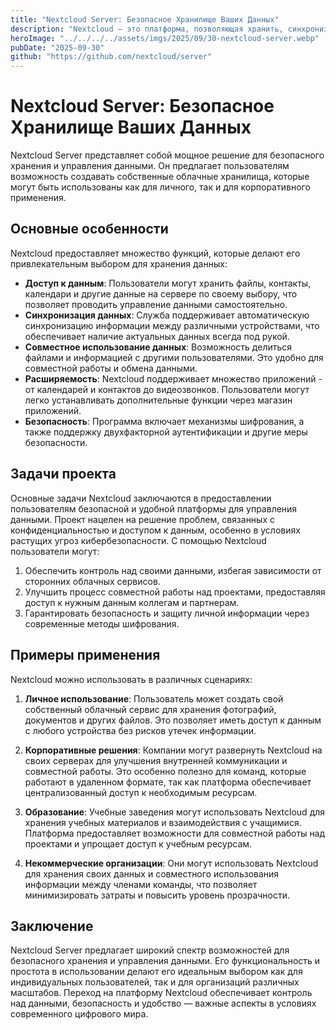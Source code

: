 ```yaml
---
title: "Nextcloud Server: Безопасное Хранилище Ваших Данных"
description: "Nextcloud — это платформа, позволяющая хранить, синхронизировать и делиться файлами, контактами и календарями, обеспечивая при этом высокий уровень безопасности и возможность расширения с помощью множества приложений."
heroImage: "../../../../assets/imgs/2025/09/30-nextcloud-server.webp"
pubDate: "2025-09-30"
github: "https://github.com/nextcloud/server"
---
```


# Nextcloud Server: Безопасное Хранилище Ваших Данных

Nextcloud Server представляет собой мощное решение для безопасного хранения и управления данными. Он предлагает пользователям возможность создавать собственные облачные хранилища, которые могут быть использованы как для личного, так и для корпоративного применения.

## Основные особенности

Nextcloud предоставляет множество функций, которые делают его привлекательным выбором для хранения данных:

- **Доступ к данным**: Пользователи могут хранить файлы, контакты, календари и другие данные на сервере по своему выбору, что позволяет проводить управление данными самостоятельно.
- **Синхронизация данных**: Служба поддерживает автоматическую синхронизацию информации между различными устройствами, что обеспечивает наличие актуальных данных всегда под рукой.
- **Совместное использование данных**: Возможность делиться файлами и информацией с другими пользователями. Это удобно для совместной работы и обмена данными.
- **Расширяемость**: Nextcloud поддерживает множество приложений - от календарей и контактов до видеозвонков. Пользователи могут легко устанавливать дополнительные функции через магазин приложений.
- **Безопасность**: Программа включает механизмы шифрования, а также поддержку двухфакторной аутентификации и другие меры безопасности.

## Задачи проекта

Основные задачи Nextcloud заключаются в предоставлении пользователям безопасной и удобной платформы для управления данными. Проект нацелен на решение проблем, связанных с конфиденциальностью и доступом к данным, особенно в условиях растущих угроз кибербезопасности. С помощью Nextcloud пользователи могут:

1. Обеспечить контроль над своими данными, избегая зависимости от сторонних облачных сервисов.
2. Улучшить процесс совместной работы над проектами, предоставляя доступ к нужным данным коллегам и партнерам.
3. Гарантировать безопасность и защиту личной информации через современные методы шифрования.

## Примеры применения

Nextcloud можно использовать в различных сценариях:

1. **Личное использование**: Пользователь может создать свой собственный облачный сервис для хранения фотографий, документов и других файлов. Это позволяет иметь доступ к данным с любого устройства без рисков утечек информации.

2. **Корпоративные решения**: Компании могут развернуть Nextcloud на своих серверах для улучшения внутренней коммуникации и совместной работы. Это особенно полезно для команд, которые работают в удаленном формате, так как платформа обеспечивает централизованный доступ к необходимым ресурсам.

3. **Образование**: Учебные заведения могут использовать Nextcloud для хранения учебных материалов и взаимодействия с учащимися. Платформа предоставляет возможности для совместной работы над проектами и упрощает доступ к учебным ресурсам.

4. **Некоммерческие организации**: Они могут использовать Nextcloud для хранения своих данных и совместного использования информации между членами команды, что позволяет минимизировать затраты и повысить уровень прозрачности.

## Заключение

Nextcloud Server предлагает широкий спектр возможностей для безопасного хранения и управления данными. Его функциональность и простота в использовании делают его идеальным выбором как для индивидуальных пользователей, так и для организаций различных масштабов. Переход на платформу Nextcloud обеспечивает контроль над данными, безопасность и удобство — важные аспекты в условиях современного цифрового мира.

